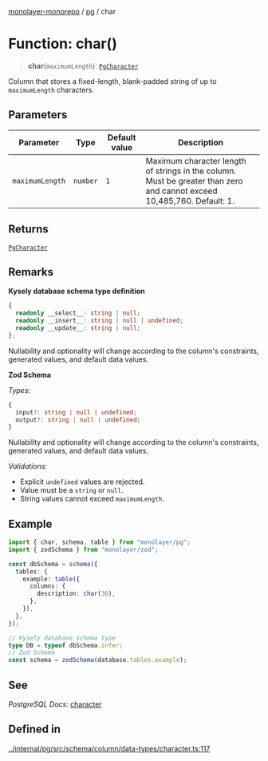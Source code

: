 [monolayer-monorepo](../../index.md) / [pg](../index.md) / char

# Function: char()

> **char**(`maximumLength`): [`PgCharacter`](../classes/PgCharacter.md)

Column that stores a fixed-length, blank-padded string of up to `maximumLength` characters.

## Parameters

| Parameter | Type | Default value | Description |
| ------ | ------ | ------ | ------ |
| `maximumLength` | `number` | `1` | Maximum character length of strings in the column. Must be greater than zero and cannot exceed 10,485,760. Default: 1. |

## Returns

[`PgCharacter`](../classes/PgCharacter.md)

## Remarks

**Kysely database schema type definition**
```ts
{
  readonly __select__: string | null;
  readonly __insert__: string | null | undefined;
  readonly __update__: string | null;
};
```
Nullability and optionality will change according to the column's constraints, generated values, and default data values.

**Zod Schema**

*Types:*
```ts
{
  input?: string | null | undefined;
  output?: string | null | undefined;
}
```
Nullability and optionality will change according to the column's constraints, generated values, and default data values.

*Validations:*
- Explicit `undefined` values are rejected.
- Value must be a `string` or `null`.
- String values cannot exceed `maximumLength`.

## Example

```ts
import { char, schema, table } from "monolayer/pg";
import { zodSchema } from "monolayer/zod";

const dbSchema = schema({
  tables: {
    example: table({
      columns: {
        description: char(30),
      },
    }),
  },
});

// Kysely database schema type
type DB = typeof dbSchema.infer;
// Zod Schema
const schema = zodSchema(database.tables.example);
```

## See

*PostgreSQL Docs*: [character](https://www.postgresql.org/docs/current/datatype-character.html#DATATYPE-CHARACTER)

## Defined in

[../internal/pg/src/schema/column/data-types/character.ts:117](https://github.com/dunkelbraun/monolayer/blob/6bdf3be3c6969418f99f4a76945aeb545cab66bd/internal/pg/src/schema/column/data-types/character.ts#L117)
